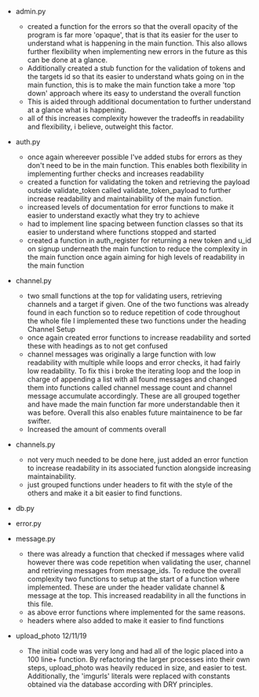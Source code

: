 - admin.py
    - created a function for the errors so that the overall opacity of the 
    program is far more 'opaque', that is that its easier for the user to
    understand what is happening in the main function. This also allows further
    flexibility when implementing new errors in the future as this can be done at
    a glance.
    - Additionally created a stub function for the validation of tokens and
    the targets id so that its easier to understand whats going on in the main
    function, this is to make the main function take a more 'top down' 
    approach where its easy to understand the overall function
    - This is aided through additional documentation to further understand
    at a glance what is happening.
    - all of this increases complexity however the tradeoffs in readability and 
    flexibility, i believe, outweight this factor.
    
- auth.py
    - once again whereever possible I've added stubs for errors as they don't
    need to be in the main function. This enables both flexibility in implementing 
    further checks and increases readability
    - created a function for validating the token and retrieving the payload
    outside validate_token called validate_token_payload to further increase
    readability and maintainability of the main function.
    - increased levels of documentation for error functions to make it easier
    to understand exactly what they try to achieve
    - had to implement line spacing between function classes so that its
    easier to understand where functions stopped and started
    - created a function in auth_register for returning a new token and u_id on signup
    underneath the main function to reduce the complexity in the main function
    once again aiming for high levels of readability in the main function
    
- channel.py
    - two small functions at the top for validating users, retrieving channels and 
    a target if given. One of the two functions was already found in each function
    so to reduce repetition of code throughout the whole file I implemented these two functions under the heading Channel Setup
    - once again created error functions to increase readability and sorted these with headings as to not get confused
    - channel messages was originally a large function with low readability with multiple while loops and error checks, it had fairly low readability. To fix this i broke the iterating loop and the loop in charge of appending a list with all found messages and changed them into functions called channel message count and channel message accumulate accordingly. These are all grouped together and have made the main function far more understandable then it was before. Overall this also enables future maintainence to be far swifter.
    - Increased the amount of comments overall 
    
- channels.py
    - not very much needed to be done here, just added an error function to increase readability in its associated function alongside increasing maintainability.
    - just grouped functions under headers to fit with the style of the others and make it a bit easier to find functions.

- db.py

- error.py

- message.py
    -  there was already a function that checked if messages where valid however there was code repetition when validating the user, channel and retrieving messages from message_ids. To reduce the overall complexity two functions to setup at the start of a function where implemented. These are under the header validate channel & message at the top. This increased readability in all the functions in this file.
    - as above error functions where implemented for the same reasons.
    - headers where also added to make it easier to find functions


- upload_photo 12/11/19
    - The initial code was very long and had all of the logic placed into a
    100 line+ function. By refactoring the larger processes into their own
    steps, upload_photo was heavily reduced in size, and easier to test.
    Additionally, the 'imgurls' literals were replaced with constants obtained
    via the database according with DRY principles.
